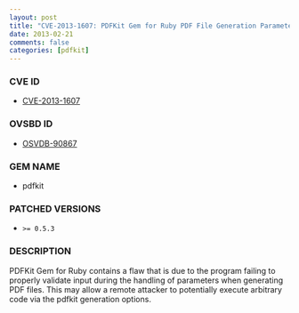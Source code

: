 ```yaml
---
layout: post
title: "CVE-2013-1607: PDFKit Gem for Ruby PDF File Generation Parameter Handling Remote Code Execution"
date: 2013-02-21
comments: false
categories: [pdfkit]
---
```



### CVE ID

* [CVE-2013-1607](http://osvdb.org/show/osvdb/90867)



### OVSBD ID

* [OSVDB-90867](http://osvdb.org/show/osvdb/90867)


### GEM NAME

* pdfkit


### PATCHED VERSIONS


* `>= 0.5.3`


### DESCRIPTION

PDFKit Gem for Ruby contains a flaw that is due to the program failing to properly validate input during the handling of parameters when generating PDF files. This may allow a remote attacker to potentially execute arbitrary code via the pdfkit generation options.
